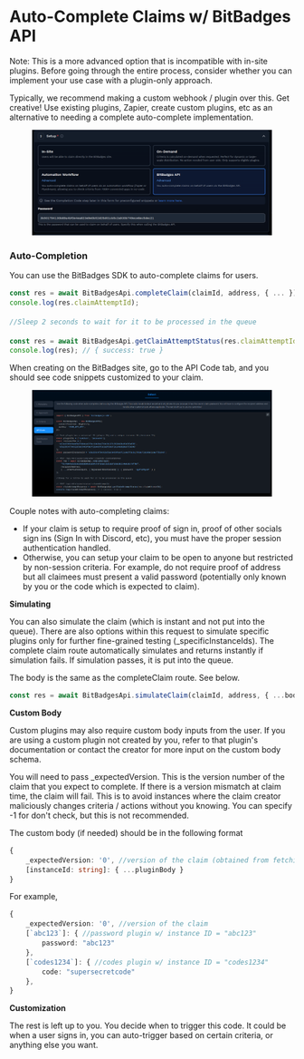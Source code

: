 # Auto-Complete Claims w/ BitBadges API

Note: This is a more advanced option that is incompatible with in-site plugins. Before going through the entire process, consider whether you can implement your use case with a plugin-only approach.&#x20;

Typically, we recommend making a custom webhook / plugin over this. Get creative! Use existing plugins, Zapier, create custom plugins, etc as an alternative to needing a complete auto-complete implementation.

<figure><img src="../../../.gitbook/assets/image (4) (1) (1).png" alt=""><figcaption></figcaption></figure>

### Auto-Completion

You can use the BitBadges SDK to auto-complete claims for users.

```typescript
const res = await BitBadgesApi.completeClaim(claimId, address, { ... });
console.log(res.claimAttemptId);

//Sleep 2 seconds to wait for it to be processed in the queue

const res = await BitBadgesApi.getClaimAttemptStatus(res.claimAttemptId);
console.log(res); // { success: true }
```

When creating on the BitBadges site, go to the API Code tab, and you should see code snippets customized to your claim.

<figure><img src="../../../.gitbook/assets/image (119).png" alt=""><figcaption></figcaption></figure>

Couple notes with auto-completing claims:

* If your claim is setup to require proof of sign in, proof of other socials sign ins (Sign In with Discord, etc), you must have the proper session authentication handled.
* Otherwise, you can setup your claim to be open to anyone but restricted by non-session criteria. For example, do not require proof of address but all claimees must present a valid password (potentially only known by you or the code which is expected to claim).

**Simulating**

You can also simulate the claim (which is instant and not put into the queue). There are also options within this request to simulate specific plugins only for further fine-grained testing (\_specificInstanceIds). The complete claim route automatically simulates and returns instantly if simulation fails. If simulation passes, it is put into the queue.

The body is the same as the completeClaim route. See below.

```typescript
const res = await BitBadgesApi.simulateClaim(claimId, address, { ...body });
```

**Custom Body**

Custom plugins may also require custom body inputs from the user. If you are using a custom plugin not created by you, refer to that plugin's documentation or contact the creator for more input on the custom body schema.

You will need to pass \_expectedVersion. This is the version number of the claim that you expect to complete. If there is a version mismatch at claim time, the claim will fail. This is to avoid instances where the claim creator maliciously changes criteria / actions without you knowing. You can specify -1 for don't check, but this is not recommended.

The custom body (if needed) should be in the following format

```typescript
{
    _expectedVersion: '0', //version of the claim (obtained from fetching the claim)
    [instanceId: string]: { ...pluginBody }
}
```

For example,

```typescript
{
    _expectedVersion: '0', //version of the claim 
    [`abc123`]: { //password plugin w/ instance ID = "abc123"
        password: "abc123"
    },
    [`codes1234`]: { //codes plugin w/ instance ID = "codes1234"
        code: "supersecretcode"
    },
}
```

**Customization**

The rest is left up to you. You decide when to trigger this code. It could be when a user signs in, you can auto-trigger based on certain criteria, or anything else you want.

